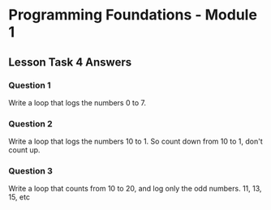 # Programming Foundations - Module 1

## Lesson Task 4 Answers

### Question 1

Write a loop that logs the numbers 0 to 7.

### Question 2

Write a loop that logs the numbers 10 to 1. So count down from 10 to 1, don't count up.

### Question 3

Write a loop that counts from 10 to 20, and log only the odd numbers. 11, 13, 15, etc
